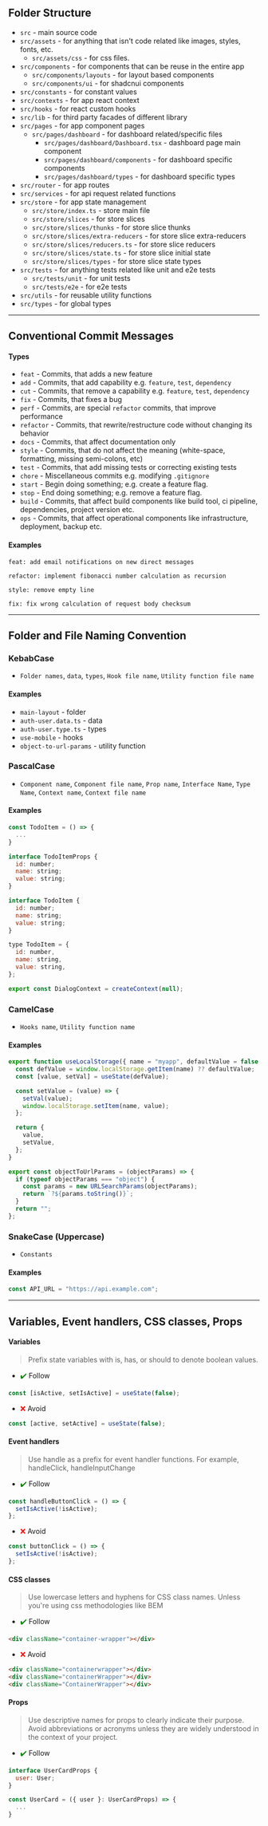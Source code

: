 ## Folder Structure

- `src` - main source code
- `src/assets` - for anything that isn't code related like images, styles, fonts, etc.
  - `src/assets/css` - for css files.
- `src/components` - for components that can be reuse in the entire app
  - `src/components/layouts` - for layout based components
  - `src/components/ui` - for shadcnui components
- `src/constants` - for constant values
- `src/contexts` - for app react context
- `src/hooks` - for react custom hooks
- `src/lib` - for third party facades of different library
- `src/pages` - for app component pages
  - `src/pages/dashboard` - for dashboard related/specific files
    - `src/pages/dashboard/Dashboard.tsx` - dashboard page main component
    - `src/pages/dashboard/components` - for dashboard specific components
    - `src/pages/dashboard/types` - for dashboard specific types
- `src/router` - for app routes
- `src/services` - for api request related functions
- `src/store` - for app state management
  - `src/store/index.ts` - store main file
  - `src/store/slices` - for store slices
  - `src/store/slices/thunks` - for store slice thunks
  - `src/store/slices/extra-reducers` - for store slice extra-reducers
  - `src/store/slices/reducers.ts` - for store slice reducers
  - `src/store/slices/state.ts` - for store slice initial state
  - `src/store/slices/types` - for store slice state types
- `src/tests` - for anything tests related like unit and e2e tests
  - `src/tests/unit` - for unit tests
  - `src/tests/e2e` - for e2e tests
- `src/utils` - for reusable utility functions
- `src/types` - for global types

---

## Conventional Commit Messages

#### Types

- `feat` - Commits, that adds a new feature
- `add` - Commits, that add capability e.g. `feature`, `test`, `dependency`
- `cut` - Commits, that remove a capability e.g. `feature`, `test`, `dependency`
- `fix` - Commits, that fixes a bug
- `perf` - Commits, are special `refactor` commits, that improve performance
- `refactor` - Commits, that rewrite/restructure code without changing its behavior
- `docs` - Commits, that affect documentation only
- `style` - Commits, that do not affect the meaning (white-space, formatting, missing semi-colons, etc)
- `test` - Commits, that add missing tests or correcting existing tests
- `chore` - Miscellaneous commits e.g. modifying `.gitignore`
- `start` - Begin doing something; e.g. create a feature flag.
- `stop` - End doing something; e.g. remove a feature flag.
- `build` - Commits, that affect build components like build tool, ci pipeline, dependencies, project version etc.
- `ops` - Commits, that affect operational components like infrastructure, deployment, backup etc.

#### Examples

```
feat: add email notifications on new direct messages
```

```
refactor: implement fibonacci number calculation as recursion
```

```
style: remove empty line
```

```
fix: fix wrong calculation of request body checksum
```

---

## Folder and File Naming Convention

### KebabCase

- `Folder names`, `data`, `types`, `Hook file name`, `Utility function file name`

#### Examples

- `main-layout` - folder
- `auth-user.data.ts` - data
- `auth-user.type.ts` - types
- `use-mobile` - hooks
- `object-to-url-params` - utility function

### PascalCase

- `Component name`, `Component file name`, `Prop name`, `Interface Name`, `Type Name`, `Context name`, `Context file name`

#### Examples

```js
const TodoItem = () => {
  ...
}
```

```js
interface TodoItemProps {
  id: number;
  name: string;
  value: string;
}
```

```js
interface TodoItem {
  id: number;
  name: string;
  value: string;
}
```

```js
type TodoItem = {
  id: number,
  name: string,
  value: string,
};
```

```js
export const DialogContext = createContext(null);
```

### CamelCase

- `Hooks name`, `Utility function name`

#### Examples

```js
export function useLocalStorage({ name = "myapp", defaultValue = false }) {
  const defValue = window.localStorage.getItem(name) ?? defaultValue;
  const [value, setVal] = useState(defValue);

  const setValue = (value) => {
    setVal(value);
    window.localStorage.setItem(name, value);
  };

  return {
    value,
    setValue,
  };
}
```

```js
export const objectToUrlParams = (objectParams) => {
  if (typeof objectParams === "object") {
    const params = new URLSearchParams(objectParams);
    return `?${params.toString()}`;
  }
  return "";
};
```

### SnakeCase (Uppercase)

- `Constants`

#### Examples

```js
const API_URL = "https://api.example.com";
```

---

## Variables, Event handlers, CSS classes, Props

#### Variables

> Prefix state variables with is, has, or should to denote boolean values.

- <span style="color:green">✔️</span> Follow

```js
const [isActive, setIsActive] = useState(false);
```

- <span style="color:red">❌</span> Avoid

```js
const [active, setActive] = useState(false);
```

#### Event handlers

> Use handle as a prefix for event handler functions. For example, handleClick, handleInputChange

- <span style="color:green">✔️</span> Follow

```js
const handleButtonClick = () => {
  setIsActive(!isActive);
};
```

- <span style="color:red">❌</span> Avoid

```js
const buttonClick = () => {
  setIsActive(!isActive);
};
```

#### CSS classes

> Use lowercase letters and hyphens for CSS class names. Unless you're using css methodologies like BEM

- <span style="color:green">✔️</span> Follow

```html
<div className="container-wrapper"></div>
```

- <span style="color:red">❌</span> Avoid

```html
<div className="containerwrapper"></div>
<div className="containerWrapper"></div>
<div className="ContainerWrapper"></div>
```

#### Props

> Use descriptive names for props to clearly indicate their purpose.
> Avoid abbreviations or acronyms unless they are widely understood in the context of your project.

- <span style="color:green">✔️</span> Follow

```js
interface UserCardProps {
  user: User;
}

const UserCard = ({ user }: UserCardProps) => {
  ...
}
```

